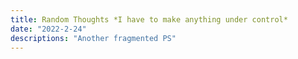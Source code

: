 ```yaml
---
title: Random Thoughts *I have to make anything under control*
date: "2022-2-24"
descriptions: "Another fragmented PS"
---
```



